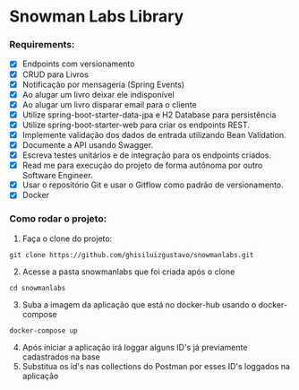 # Snowman Labs Library

### Requirements:
- [x] Endpoints com versionamento  
- [x] CRUD para Livros
- [x] Notificação por mensageria (Spring Events)
- [x] Ao alugar um livro deixar ele indisponível
- [x] Ao alugar um livro disparar email para o cliente
- [x] Utilize spring-boot-starter-data-jpa e H2 Database para persistência
- [x] Utilize spring-boot-starter-web para criar os endpoints REST.
- [x] Implemente validação dos dados de entrada utilizando Bean Validation.
- [x] Documente a API usando Swagger.
- [x] Escreva testes unitários e de integração para os endpoints criados.
- [x] Read me para execução do projeto de forma autônoma por outro Software Engineer.
- [x] Usar o repositório Git e usar o Gitflow como padrão de versionamento.
- [x] Docker

### Como rodar o projeto:

1. Faça o clone do projeto:
```shell
git clone https://github.com/ghisiluizgustavo/snowmanlabs.git
```
2. Acesse a pasta snowmanlabs que foi criada após o clone
```shell
cd snowmanlabs
```
3. Suba a imagem da aplicação que está no docker-hub usando o docker-compose
```shell
docker-compose up
``` 
4. Após iniciar a aplicação irá loggar alguns ID's já previamente cadastrados na base
5. Substitua os id's nas collections do Postman por esses ID's loggados na aplicação

